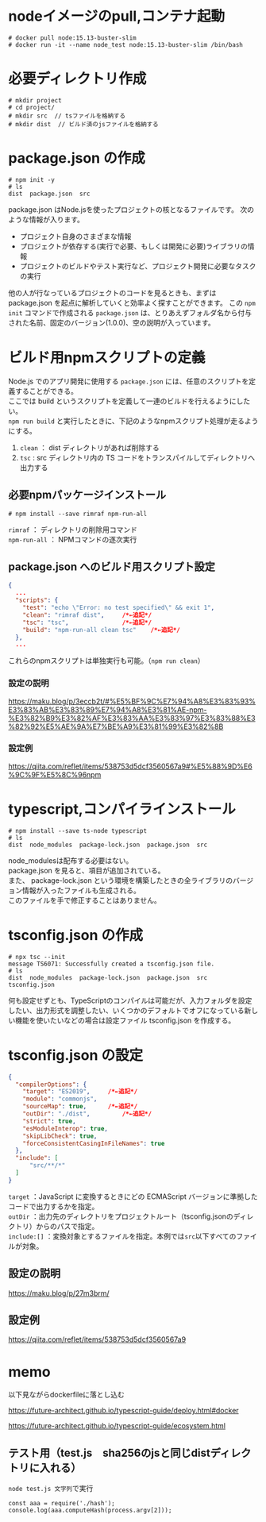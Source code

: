 # nodeイメージのpull,コンテナ起動
```shell
# docker pull node:15.13-buster-slim
# docker run -it --name node_test node:15.13-buster-slim /bin/bash
```

# 必要ディレクトリ作成
```shell
# mkdir project
# cd project/
# mkdir src  // tsファイルを格納する
# mkdir dist  // ビルド済のjsファイルを格納する
```

# package.json の作成
```shell
# npm init -y
# ls
dist  package.json  src
```
package.json はNode.jsを使ったプロジェクトの核となるファイルです。 次のような情報が入ります。
* プロジェクト自身のさまざまな情報
* プロジェクトが依存する(実行で必要、もしくは開発に必要)ライブラリの情報
* プロジェクトのビルドやテスト実行など、プロジェクト開発に必要なタスクの実行

他の人が行なっているプロジェクトのコードを見るときも、まずは package.json を起点に解析していくと効率よく探すことができます。 
この `npm init` コマンドで作成される `package.json` は、とりあえずフォルダ名から付与された名前、固定のバージョン(1.0.0)、空の説明が入っています。

# ビルド用npmスクリプトの定義
Node.js でのアプリ開発に使用する `package.json` には、任意のスクリプトを定義することができる。<br>
ここでは build というスクリプトを定義して一連のビルドを行えるようにしたい。<br>
`npm run build` と実行したときに、下記のようなnpmスクリプト処理が走るようにする。
1. `clean` ： dist ディレクトリがあれば削除する
2. `tsc` : src ディレクトリ内の TS コードをトランスパイルしてディレクトリへ出力する

## 必要npmパッケージインストール
```shell
# npm install --save rimraf npm-run-all
```
`rimraf` ： ディレクトリの削除用コマンド<br>
`npm-run-all` ： NPMコマンドの逐次実行

## package.json へのビルド用スクリプト設定
```json
{
  ...
  "scripts": {
    "test": "echo \"Error: no test specified\" && exit 1",
    "clean": "rimraf dist",     /*←追記*/
    "tsc": "tsc",               /*←追記*/
    "build": "npm-run-all clean tsc"    /*←追記*/
  },
  ...
```
これらのnpmスクリプトは単独実行も可能。（`npm run clean`）

### 設定の説明
https://maku.blog/p/3eccb2t/#%E5%BF%9C%E7%94%A8%E3%83%93%E3%83%AB%E3%83%89%E7%94%A8%E3%81%AE-npm-%E3%82%B9%E3%82%AF%E3%83%AA%E3%83%97%E3%83%88%E3%82%92%E5%AE%9A%E7%BE%A9%E3%81%99%E3%82%8B
### 設定例
https://qiita.com/reflet/items/538753d5dcf3560567a9#%E5%88%9D%E6%9C%9F%E5%8C%96npm

# typescript,コンパイラインストール
```shell
# npm install --save ts-node typescript
# ls
dist  node_modules  package-lock.json  package.json  src
```
node_modulesは配布する必要はない。<br>
package.json を見ると、項目が追加されている。<br>
また、 package-lock.json という環境を構築したときの全ライブラリのバージョン情報が入ったファイルも生成される。<br>
このファイルを手で修正することはありません。

# tsconfig.json の作成
```shell
# npx tsc --init
message TS6071: Successfully created a tsconfig.json file.
# ls
dist  node_modules  package-lock.json  package.json  src  tsconfig.json
```
何も設定せずとも、TypeScriptのコンパイルは可能だが、入力フォルダを設定したい、出力形式を調整したい、いくつかのデフォルトでオフになっている新しい機能を使いたいなどの場合は設定ファイル tsconfig.json を作成する。

# tsconfig.json の設定
```json
{
  "compilerOptions": {
    "target": "ES2019",     /*←追記*/
    "module": "commonjs",
    "sourceMap": true,      /*←追記*/
    "outDir": "./dist",         /*←追記*/
    "strict": true,
    "esModuleInterop": true,
    "skipLibCheck": true,
    "forceConsistentCasingInFileNames": true
  },
  "include": [
      "src/**/*"
  ]
}
```
`target` ：JavaScript に変換するときにどの ECMAScript バージョンに準拠したコードで出力するかを指定。<br>
`outDir` ：出力先のディレクトリをプロジェクトルート（tsconfig.jsonのディレクトリ）からのパスで指定。<br>
`include:[]` ：変換対象とするファイルを指定。本例では`src`以下すべてのファイルが対象。<br>

## 設定の説明
https://maku.blog/p/27m3brm/
## 設定例
https://qiita.com/reflet/items/538753d5dcf3560567a9


# memo

以下見ながらdockerfileに落とし込む

https://future-architect.github.io/typescript-guide/deploy.html#docker

https://future-architect.github.io/typescript-guide/ecosystem.html

## テスト用（test.js　sha256のjsと同じdistディレクトリに入れる）
`node test.js 文字列`で実行
```
const aaa = require('./hash');
console.log(aaa.computeHash(process.argv[2]));
```